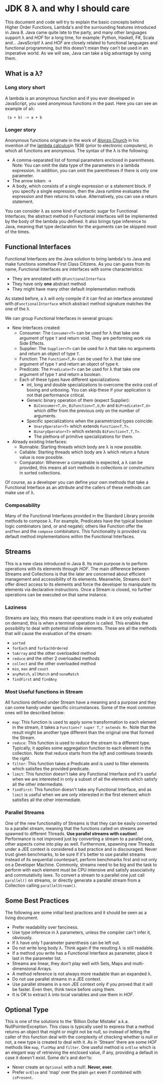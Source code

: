 # JDK 8 &#955; and why I should care

This document and code will try to explain the basic concepts behind Higher Order Functions, Lambda's and the surrounding features introduced in Java 8.
Java came quite late to the party, and many other languages support &#955; and _HOF_ for a long time, for example: Python, Haskell, F#, Scala and... JavaScript!
&#955; and _HOF_ are closely related to functional languages and functional programming, but this doesn't mean they can't be used in an imperative world. As we will see, Java can take a big advantage by using them.


## What is a &#955;?
### Long story short
A lambda is an anonymous function and if you ever developed in JavaScript, you used anonymous functions in the past. Here you can see an example of a&#955;:
``` lang=java
 (a + b) -> a + b
```
### Longer story
Anonymous functions originate in the work of [Alonzo Church](https://en.wikipedia.org/wiki/Alonzo_Church) in his invention of the [lambda calculus](https://en.wikipedia.org/wiki/Lambda_calculus)in 1936 (prior to electronic computers), in which all functions are anonymous.
The syntax of the &#955; is the following:
* A comma-separated list of formal parameters enclosed in parentheses.
  Note: You can omit the data type of the parameters in a lambda expression. In addition, you can omit the parentheses if there is only one parameter.
* The arrow token: ->
* A body, which consists of a single expression or a statement block.
  If you specify a single expression, then the Java runtime evaluates the expression and then returns its value. Alternatively, you can use a return statement.

You can consider &#955; as some kind of syntactic sugar for Functional Interfaces; the abstract method in Functional interfaces will be implemented by the body of the lambda you defined. It also brings type inference to Java, meaning that type declaration for the arguments can be skipped most of the times.

## Functional Interfaces
Functional Interfaces are the Java solution to bring lambda's to Java and make functions somehow First Class Citizens. As you can guess from its name, Functional Interfaces are interfaces with some characteristics:
* They are annotated with `@FunctionalInterface`
* They have only **one** abstract method
* They might have many other default implementation methods


As stated before, a &#955; will only compile if it can find an interface annotated with `@FunctionalInterface` which abstract method signature matches the one of the &#955;

We can group Functional Interfaces in several groups:
* New Interfaces created:
  * Consumer: The `Consumer<T>` can be used for &#955; that take one argument of type `T` and return void. They are performing work via Side Effects.
  * Supplier: The `Supplier<T>` can be used for &#955; that take no arguments and return an object of type `T`.
  * Function: The `Function<T,R>` can be used for &#955; that take one argument of type `T` and return an object of type `R`.
  * Predicate: The `Predicate<T>` can be used for &#955; that take one argument of type `T` and return a boolean.
  * Each of these types have different specializations:
    * int, long and double specializations to overcome the extra cost of boxing and unboxing. You can skip these if your application is not that performance critical.
    * Generic binary operation of them (expect Supplier):
      * `BiConsumer<T,U>`, `BiFunction<T,U,R>` and `BiPredicate<T,U>` which differ from the previous only on the number of arguments.
    * Specific specializations when the parametrized types coincide:
      * `UnaryOperator<T>` which extends `Function<T,T>`.
      * `BinaryOperator<T>` which extends `BiFunction<T,T,T>`.
      * The plethora of primitive specializations for them.
* Already existing Interfaces:
  * Runnable: Starting threads which body are &#955; is now possible.
  * Callable: Starting threads which body are &#955; which return a future value is now possible.
  * Comparator: Whenever a comparable is expected, a &#955; can be provided, this means all sort methods in collections or constructors in sorted collections.

Of course, as a developer you can define your own methods that take a Functional Interface as an attribute and the callers of these methods can make use of &#955;.

### Composability
Many of the Functional Interfaces provided in the Standard Library provide methods to compose &#955;. For example, Predicates have the typical boolean logic combinators (and, or and negate); others like Function offer the `andThen` and the `compose` combinators. This functionality is provided via default method implementations within the Functional Interfaces.

## Streams
This is a new class introduced in Java 8. Its main purpose is to perform operations with its elements through _HOF_. The main difference between Streams and Collections is that the later are concerned about efficient management and accessibility of its elements. Meanwhile, Streams don't offer direct access to its elements and force the developer to manipulate its elements via declarative instructions. Once a Stream is closed, no further operations can be executed on that same instance.
### Laziness
Streams are lazy, this means that operations made in it are only evaluated on demand, this is when a terminal operation is called. This enables the possibility to deal with potential infinite elements. These are all the methods that will cause the evaluation of the stream:
* `sorted`
* `forEach` and `forEachOrdered`
* `toArray` and the other overloaded method
* `reduce` and the other 2 overloaded methods
* `collect` and the other overloaded method
* `min`, `max` and `count`
* `anyMatch`, `allMatch` and `noneMatch`
* `findFirst` and `findAny`

### Most Useful functions in Stream
All functions defined under Stream have a meaning and a purpose and they can come handy under specific circumstances. Some of the most common ones will be described below:
* `map`: This function is used to apply some transformation to each element in the stream, it takes a `Function<? super T,? extends R>`. Note that the result might be another type different than the original one that formed the Stream.
* `reduce`: This function is used to _reduce_ the stream to a different type. Typically, it applies some aggregation function to each element in the collection. Note that reduce starts from the _left_ and continues towards the _right_.
* `filter`: This function takes a Predicate and is used to filter elements which satisfies the provided predicate.
* `limit`: This function doesn't take any Functional Interface and it's useful when we are interested in only a subset of all the elements which satisfy all the other intermediate.
* `findFirst`: This function doesn't take any Functional Interface, and as `limit` is useful when we are only interested in the first element which satisfies all the other intermediate.

### Parallel Streams
One of the new functionality of Streams is that they can be easily converted to a parallel stream, meaning that the functions called on streams are spawned to different Threads. **Use parallel streams with caution!**. Performance is not improved just by converting a stream to a parallel one, other aspects come into play as well. Furthermore, spawning new Threads under a JEE context is considered a bad practice and is discouraged.
Never trust given benchmarks, to be sure if it's better to use parallel streams instead of its sequential counterpart, perform benchmarks first and not only on a Developer Machine. Commonly, streams need to be big and the task to perform with each element must be CPU intensive and satisfy associativity and commutativity laws.
To convert a stream to a parallel one just call `parallel()` on streams, or directly generate a parallel stream from a Collection calling `parallelStream()`.

## Some Best Practices
The following are some initial best practices and it should be seen as a living document.
* Prefer readability over fanciness.
* Use type inference in &#955; parameters, unless the compiler can't infer it, obviously.
* If &#955; have only 1 parameter parenthesis can be left out.
* Do not write long body &#955;. Think again if the resulting &#955; is still readable.
* If a method you write has a Functional Interface as parameter, place it last in the parameter list.
* Streams are linear, they don't play well with Sets, Maps and multi-dimensional Arrays.
* A method reference is not always more readable than an expanded &#955;.
* Do not use parallel streams in a JEE context.
* Use parallel streams in a non JEE context only if you proved that it will be faster. Even then, think twice before using them.
* It is OK to extract &#955; into local variables and use them in _HOF_.

## Optional Type
This is one of the solutions to the 'Billion Dollar Mistake' a.k.a. NullPointerException. This class is typically used to express that a method returns an object that might or might not be null, so instead of letting the caller of this function deal with the complexity of checking whether is null or not, a new type is created to deal with it. As in 'Stream' there are some _HOF_ methods like `map`, `flatMap` and `filter`. One useful method is `orElse` which is an elegant way of retrieving the enclosed value, if any, providing a default in case it doesn't exist. Some do's and don'ts:
* Never create an `Optional` with a null!. **Never, ever.**
* Prefer `orElse` and 'map' over the plain `get` even if combined with `isPresent`.
